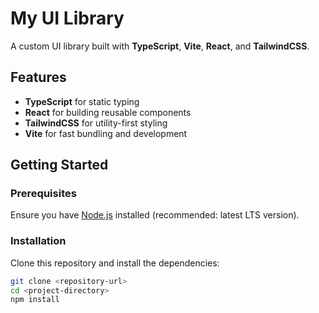 # My UI Library

A custom UI library built with **TypeScript**, **Vite**, **React**, and **TailwindCSS**.

## Features

- **TypeScript** for static typing
- **React** for building reusable components
- **TailwindCSS** for utility-first styling
- **Vite** for fast bundling and development

## Getting Started

### Prerequisites

Ensure you have [Node.js](https://nodejs.org/) installed (recommended: latest LTS version).

### Installation

Clone this repository and install the dependencies:

```bash
git clone <repository-url>
cd <project-directory>
npm install
